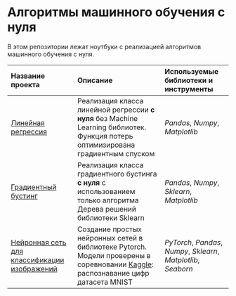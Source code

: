# Алгоритмы машинного обучения с нуля

В этом репозитории лежат ноутбуки с реализацией алгоритмов машинного обучения с нуля.

| Название проекта | Описание | Используемые библиотеки и инструменты | 
| :---------------------- | :---------------------- | :---------------------- |
| [Линейная регрессия](https://github.com/aleksandr-del/machine-learning-algorithms-from-scratch/blob/main/linear_regression_from_scratch.ipynb) | Реализация класса линейной регрессии **с нуля** без Machine Learning библиотек. Функция потерь оптимизирована градиентным спуском | *Pandas*, *Numpy*, *Matplotlib* |
| [Градиентный бустинг](https://github.com/aleksandr-del/machine-learning-algorithms-from-scratch/blob/main/graident_boosting_from_scratch.ipynb) | Реализация класса градиентного бустинга **с нуля** с использованием только алгоритма Дерева решений библиотеки Sklearn | *Pandas*, *Numpy*, *Sklearn*, *Matplotlib* |
| [Нейронная сеть для классификации изображений](https://github.com/aleksandr-del/machine-learning-algorithms-from-scratch/blob/main/simple_neural_network_with_pytorch.ipynb) | Создание простых нейронных сетей в библиотеке Pytorch. Модели проверены в соревновании [Kaggle](https://www.kaggle.com/competitions/digit-recognizer/overview): распознавание цифр датасета MNIST | *PyTorch*, *Pandas*, *Numpy*, *Sklearn*, *Matplotlib*, *Seaborn* |
